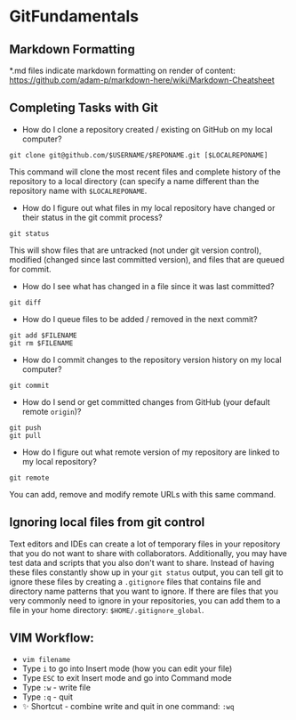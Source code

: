 # GitFundamentals
## Markdown Formatting
\*.md files indicate markdown formatting on render of content: https://github.com/adam-p/markdown-here/wiki/Markdown-Cheatsheet

## Completing Tasks with Git
* How do I clone a repository created / existing on GitHub on my local computer?
```
git clone git@github.com/$USERNAME/$REPONAME.git [$LOCALREPONAME]
```
This command will clone the most recent files and complete history of the
repository to a local directory (can specify a name different than the
repository name with `$LOCALREPONAME`.

* How do I figure out what files in my local repository have changed or their status in the git commit process?
```
git status
```
This will show files that are untracked (not under git version control),
modified (changed since last committed version), and files that are queued for
commit.
* How do I see what has changed in a file since it was last committed?
```
git diff
```
* How do I queue files to be added / removed in the next commit?
```
git add $FILENAME
git rm $FILENAME
```
* How do I commit changes to the repository version history on my local computer?
```
git commit
```
* How do I send or get committed changes from GitHub (your default remote `origin`)?
```
git push
git pull
```
* How do I figure out what remote version of my repository are linked to my local repository?
```
git remote
```
You can add, remove and modify remote URLs with this same command.


## Ignoring local files from git control
Text editors and IDEs can create a lot of temporary files in your repository
that you do not want to share with collaborators.  Additionally, you may have
test data and scripts that you also don't want to share.  Instead of having
these files constantly show up in your `git status` output, you can tell git to
ignore these files by creating a `.gitignore` files that contains file and
directory name patterns that you want to ignore.  If there are files that you
very commonly need to ignore in your repositories, you can add them to a file
in your home directory: `$HOME/.gitignore_global`.

## VIM Workflow:
* `vim filename`
* Type `i` to go into Insert mode (how you can edit your file)
* Type `ESC` to exit Insert mode and go into Command mode
* Type `:w` - write file
* Type `:q` - quit
* :sparkles: Shortcut - combine write and quit in one command: `:wq`
